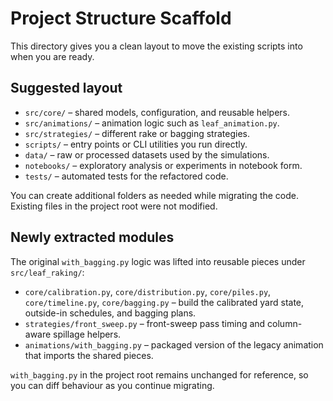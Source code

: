 # Project Structure Scaffold

This directory gives you a clean layout to move the existing scripts into when you are ready.

## Suggested layout

- `src/core/` – shared models, configuration, and reusable helpers.
- `src/animations/` – animation logic such as `leaf_animation.py`.
- `src/strategies/` – different rake or bagging strategies.
- `scripts/` – entry points or CLI utilities you run directly.
- `data/` – raw or processed datasets used by the simulations.
- `notebooks/` – exploratory analysis or experiments in notebook form.
- `tests/` – automated tests for the refactored code.

You can create additional folders as needed while migrating the code. Existing files in the project root were not modified.

## Newly extracted modules

The original `with_bagging.py` logic was lifted into reusable pieces under `src/leaf_raking/`:

- `core/calibration.py`, `core/distribution.py`, `core/piles.py`, `core/timeline.py`, `core/bagging.py` – build the calibrated yard state, outside-in schedules, and bagging plans.
- `strategies/front_sweep.py` – front-sweep pass timing and column-aware spillage helpers.
- `animations/with_bagging.py` – packaged version of the legacy animation that imports the shared pieces.

`with_bagging.py` in the project root remains unchanged for reference, so you can diff behaviour as you continue migrating.
